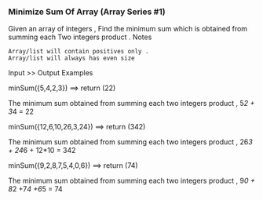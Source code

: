 ### Minimize Sum Of Array (Array Series #1) 

Given an array of integers , Find the minimum sum which is obtained from summing each Two integers product .
Notes

    Array/list will contain positives only .
    Array/list will always has even size

Input >> Output Examples

minSum({5,4,2,3}) ==> return (22) 

The minimum sum obtained from summing each two integers product , 5*2 + 3*4 = 22

minSum({12,6,10,26,3,24}) ==> return (342)

The minimum sum obtained from summing each two integers product , 26*3 + 24*6 + 12*10 = 342

minSum({9,2,8,7,5,4,0,6}) ==> return (74)

The minimum sum obtained from summing each two integers product , 9*0 + 8*2 +7*4 +6*5 = 74





